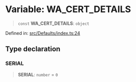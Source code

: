# Variable: WA\_CERT\_DETAILS

> `const` **WA\_CERT\_DETAILS**: `object`

Defined in: [src/Defaults/index.ts:24](https://github.com/Fokusdotid/bail/blob/3856b89f13bbe82f2e10396a28cd4ef2089de845/src/Defaults/index.ts#L24)

## Type declaration

### SERIAL

> **SERIAL**: `number` = `0`

